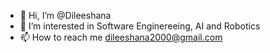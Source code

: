 - 👋 Hi, I’m @Dileeshana
- 👀 I’m interested in Software Enginereeing, AI and Robotics  
- 📫 How to reach me dileeshana2000@gmail.com

<!---
Dileeshana/Dileeshana is a ✨ special ✨ repository because its `README.md` (this file) appears on your GitHub profile.
You can click the Preview link to take a look at your changes.
--->
